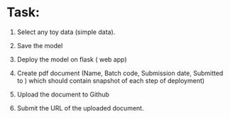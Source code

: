 # Task:

1. Select any toy data (simple data).

2. Save the model

3. Deploy the model on flask ( web app)

4. Create pdf document (Name, Batch code, Submission date, Submitted to ) which should contain snapshot of each step of deployment)

5. Upload the document to Github

6. Submit the URL of the uploaded document.
